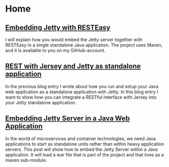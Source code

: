 # Home

## [Embedding Jetty with RESTEasy](jetty-resteasy-combo)
I will explain how you would embed the Jetty server 
together with RESTEasy in a single standalone Java application. 
The project uses Maven, and it is available to you on my GitHub-account.

## [REST with Jersey and Jetty as standalone application](jetty-jersey-combo)
In the previous blog entry I wrote about how you run and setup your Java web application as 
a standalone application with Jetty. In this blog entry I want to show how 
you can integrate a RESTful interface with Jersey into your Jetty standalone application.

## [Embedding Jetty Server in a Java Web Application](embedding-jetty-in-java-web-application)
In the world of microservices and container technologies, 
we need Java applications to start as standalone units rather than 
within heavy application servers. This post will show how to embed the Jetty Server 
within a Java application. It will load a war file that is part of the project and 
that lives as a maven sub-module.